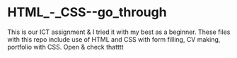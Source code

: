 # HTML_-_CSS--go_through
This is our ICT assignment &amp; I tried it with my best as a beginner. These files with this repo include use of HTML and CSS with form filling, CV making, portfolio with CSS. Open &amp; check thatttt
